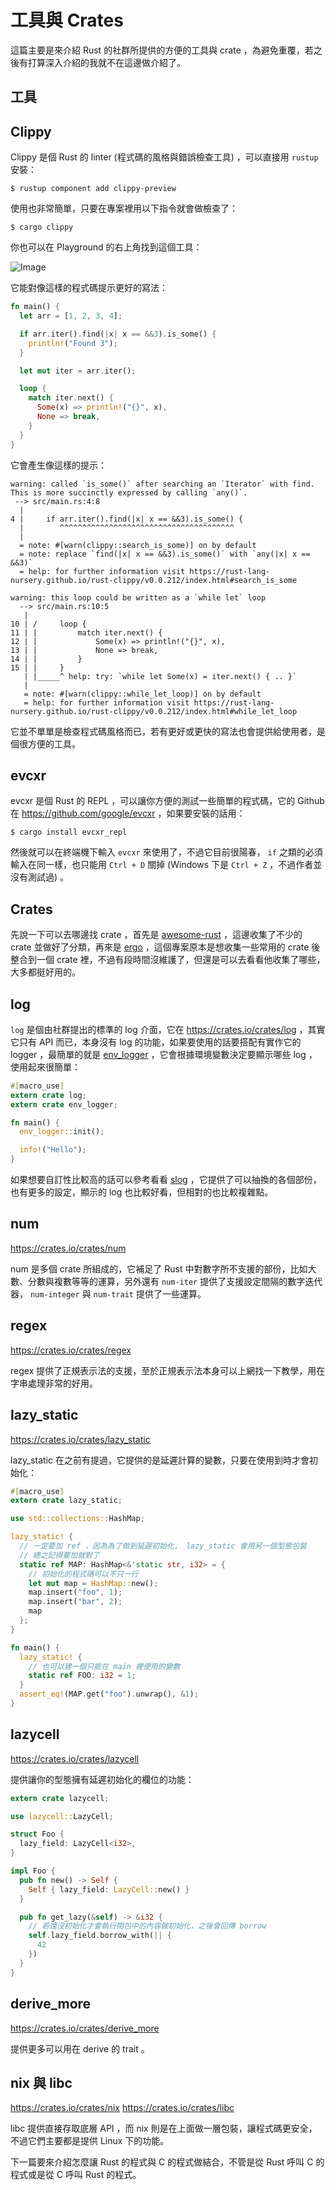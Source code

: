 工具與 Crates
=============

這篇主要是來介紹 Rust 的社群所提供的方便的工具與 crate ，為避免重覆，若之後有打算深入介紹的我就不在這邊做介紹了。

工具
-----

Clippy
------

Clippy 是個 Rust 的 linter (程式碼的風格與錯誤檢查工具) ，可以直接用 `rustup` 安裝：

```shell
$ rustup component add clippy-preview
```

使用也非常簡單，只要在專案裡用以下指令就會做檢查了：

```shell
$ cargo clippy
```

你也可以在 Playground 的右上角找到這個工具：

![Image](https://i.imgur.com/ntFJz2W.png)

它能對像這樣的程式碼提示更好的寫法：

```rust
fn main() {
  let arr = [1, 2, 3, 4];

  if arr.iter().find(|x| x == &&3).is_some() {
    println!("Found 3");
  }

  let mut iter = arr.iter();

  loop {
    match iter.next() {
      Some(x) => println!("{}", x),
      None => break,
    }
  }
}
```

它會產生像這樣的提示：

```plain
warning: called `is_some()` after searching an `Iterator` with find. This is more succinctly expressed by calling `any()`.
 --> src/main.rs:4:8
  |
4 |     if arr.iter().find(|x| x == &&3).is_some() {
  |        ^^^^^^^^^^^^^^^^^^^^^^^^^^^^^^^^^^^^^^^
  |
  = note: #[warn(clippy::search_is_some)] on by default
  = note: replace `find(|x| x == &&3).is_some()` with `any(|x| x == &&3)`
  = help: for further information visit https://rust-lang-nursery.github.io/rust-clippy/v0.0.212/index.html#search_is_some

warning: this loop could be written as a `while let` loop
  --> src/main.rs:10:5
   |
10 | /     loop {
11 | |         match iter.next() {
12 | |             Some(x) => println!("{}", x),
13 | |             None => break,
14 | |         }
15 | |     }
   | |_____^ help: try: `while let Some(x) = iter.next() { .. }`
   |
   = note: #[warn(clippy::while_let_loop)] on by default
   = help: for further information visit https://rust-lang-nursery.github.io/rust-clippy/v0.0.212/index.html#while_let_loop
```

它並不單單是檢查程式碼風格而已，若有更好或更快的寫法也會提供給使用者，是個很方便的工具。

evcxr
-----

evcxr 是個 Rust 的 REPL ，可以讓你方便的測試一些簡單的程式碼，它的 Github 在 https://github.com/google/evcxr ，如果要安裝的話用：

```shell
$ cargo install evcxr_repl
```

然後就可以在終端機下輸入 `evcxr` 來使用了，不過它目前很陽春， `if` 之類的必須輸入在同一樣，也只能用 `Ctrl + D` 關掉 (Windows 下是 `Ctrl + Z` ，不過作者並沒有測試過) 。

Crates
------

先說一下可以去哪邊找 crate ，首先是 [awesome-rust](https://github.com/rust-unofficial/awesome-rust) ，這邊收集了不少的 crate 並做好了分類，再來是 [ergo](https://crates.io/crates/ergo) ，這個專案原本是想收集一些常用的 crate 後整合到一個 crate 裡，不過有段時間沒維護了，但還是可以去看看他收集了哪些，大多都挺好用的。

log
---

`log` 是個由社群提出的標準的 log 介面，它在 https://crates.io/crates/log ，其實它只有 API 而已，本身沒有 log 的功能，如果要使用的話要搭配有實作它的 logger ，最簡單的就是 [env_logger](https://crates.io/crates/env_logger) ，它會根據環境變數決定要顯示哪些 log ，使用起來很簡單：

```rust
#[macro_use]
extern crate log;
extern crate env_logger;

fn main() {
  env_logger::init();

  info!("Hello");
}
```

如果想要自訂性比較高的話可以參考看看 [slog](https://crates.io/crates/slog) ，它提供了可以抽換的各個部份，也有更多的設定，顯示的 log 也比較好看，但相對的也比較複雜點。

num
---

https://crates.io/crates/num

num 是多個 crate 所組成的，它補足了 Rust 中對數字所不支援的部份，比如大數、分數與複數等等的運算，另外還有 `num-iter` 提供了支援設定間隔的數字迭代器， `num-integer` 與 `num-trait` 提供了一些運算。

regex
-----

https://crates.io/crates/regex

regex 提供了正規表示法的支援，至於正規表示法本身可以上網找一下教學，用在字串處理非常的好用。

lazy_static
-----------

https://crates.io/crates/lazy_static

lazy_static 在之前有提過，它提供的是延遲計算的變數，只要在使用到時才會初始化：

```rust
#[macro_use]
extern crate lazy_static;

use std::collections::HashMap;

lazy_static! {
  // 一定要加 ref ，因為為了做到延遲初始化， lazy_static 會用另一個型態包裝
  // 總之記得要加就對了
  static ref MAP: HashMap<&'static str, i32> = {
    // 初始化的程式碼可以不只一行
    let mut map = HashMap::new();
    map.insert("foo", 1);
    map.insert("bar", 2);
    map
  };
}

fn main() {
  lazy_static! {
    // 也可以建一個只能在 main 裡使用的變數
    static ref FOO: i32 = 1;
  }
  assert_eq!(MAP.get("foo").unwrap(), &1);
}
```

lazycell
--------

https://crates.io/crates/lazycell

提供讓你的型態擁有延遲初始化的欄位的功能：

```rust
extern crate lazycell;

use lazycell::LazyCell;

struct Foo {
  lazy_field: LazyCell<i32>,
}

impl Foo {
  pub fn new() -> Self {
    Self { lazy_field: LazyCell::new() }
  }

  pub fn get_lazy(&self) -> &i32 {
    // 若還沒初始化才會執行閉包中的內容做初始化，之後會回傳 borrow
    self.lazy_field.borrow_with(|| {
      42
    })
  }
}
```

derive_more
-----------

https://crates.io/crates/derive_more

提供更多可以用在 derive 的 trait 。

nix 與 libc
-----------

https://crates.io/crates/nix
https://crates.io/crates/libc

libc 提供直接存取底層 API ，而 nix 則是在上面做一層包裝，讓程式碼更安全，不過它們主要都是提供 Linux 下的功能。

下一篇要來介紹怎麼讓 Rust 的程式與 C 的程式做結合，不管是從 Rust 呼叫 C 的程式或是從 C 呼叫 Rust 的程式。
